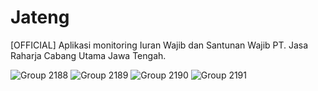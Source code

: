 # Jateng
[OFFICIAL] Aplikasi monitoring Iuran Wajib dan Santunan Wajib PT. Jasa Raharja Cabang Utama Jawa Tengah.

![Group 2188](https://user-images.githubusercontent.com/79959818/235407799-08bca52d-0023-45ed-a6d2-b625125aaed1.png)
![Group 2189](https://user-images.githubusercontent.com/79959818/235407804-2892fca3-b5ce-4420-a3e5-850acfc92953.png)
![Group 2190](https://user-images.githubusercontent.com/79959818/235407808-4005e3ac-0751-4906-be60-489d8ce33352.png)
![Group 2191](https://user-images.githubusercontent.com/79959818/235407811-4d424466-2c88-4094-aa19-a33627478515.png)
